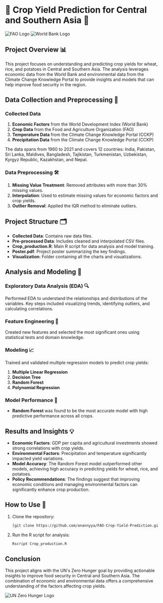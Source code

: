 # 🌾 Crop Yield Prediction for Central and Southern Asia 🌾

![FAO Logo](https://www.fao.org/fileadmin/templates/family-farming-decade/images/fao-logo-en.png)
![World Bank Logo](https://upload.wikimedia.org/wikipedia/commons/0/04/World_Bank_logo.svg)

## Project Overview 📊

This project focuses on understanding and predicting crop yields for wheat, rice, and potatoes in Central and Southern Asia. The analysis leverages economic data from the World Bank and environmental data from the Climate Change Knowledge Portal to provide insights and models that can help improve food security in the region.

## Data Collection and Preprocessing 📂

### Collected Data

1. **Economic Factors** from the World Development Index (World Bank)
2. **Crop Data** from the Food and Agriculture Organization (FAO)
3. **Temperature Data** from the Climate Change Knowledge Portal (CCKP)
4. **Precipitation Data** from the Climate Change Knowledge Portal (CCKP)

The data spans from 1960 to 2021 and covers 12 countries: India, Pakistan, Sri Lanka, Maldives, Bangladesh, Tajikistan, Turkmenistan, Uzbekistan, Kyrgyz Republic, Kazakhstan, and Nepal.

### Data Preprocessing 🛠️

1. **Missing Value Treatment**: Removed attributes with more than 30% missing values.
2. **Interpolation**: Used to estimate missing values for economic factors and crop yields.
3. **Outlier Removal**: Applied the IQR method to eliminate outliers.

## Project Structure 🗂️

- **Collected Data**: Contains raw data files.
- **Pre-processed Data**: Includes cleaned and interpolated CSV files.
- **Crop_production.R**: Main R script for data analysis and model training.
- **Poster.pdf**: Project poster summarizing the key findings.
- **Visualization**: Folder containing all the charts and visualizations.

## Analysis and Modeling 🧪

### Exploratory Data Analysis (EDA) 🔍

Performed EDA to understand the relationships and distributions of the variables. Key steps included visualizing trends, identifying outliers, and calculating correlations.

### Feature Engineering 🧩

Created new features and selected the most significant ones using statistical tests and domain knowledge.

### Modeling 📈

Trained and validated multiple regression models to predict crop yields:

1. **Multiple Linear Regression**
2. **Decision Tree**
3. **Random Forest**
4. **Polynomial Regression**

### Model Performance 🌟

- **Random Forest** was found to be the most accurate model with high predictive performance across all crops.

## Results and Insights 💡

- **Economic Factors**: GDP per capita and agricultural investments showed strong correlations with crop yields.
- **Environmental Factors**: Precipitation and temperature significantly impacted yield variations.
- **Model Accuracy**: The Random Forest model outperformed other models, achieving high accuracy in predicting yields for wheat, rice, and potatoes.
- **Policy Recommendations**: The findings suggest that improving economic conditions and managing environmental factors can significantly enhance crop production.

## How to Use 🚀

1. Clone the repository:
    ```bash
    [git clone https://github.com/anannyya/FAO-Crop-Yield-Prediction.git
    ```
2. Run the R script for analysis:
    ```bash
    Rscript Crop_production.R
    ```

## Conclusion

This project aligns with the UN's Zero Hunger goal by providing actionable insights to improve food security in Central and Southern Asia. The combination of economic and environmental data offers a comprehensive understanding of the factors affecting crop yields.


![UN Zero Hunger Logo](https://www.un.org/sites/un2.un.org/files/sdg_2_zero_hunger.png)
